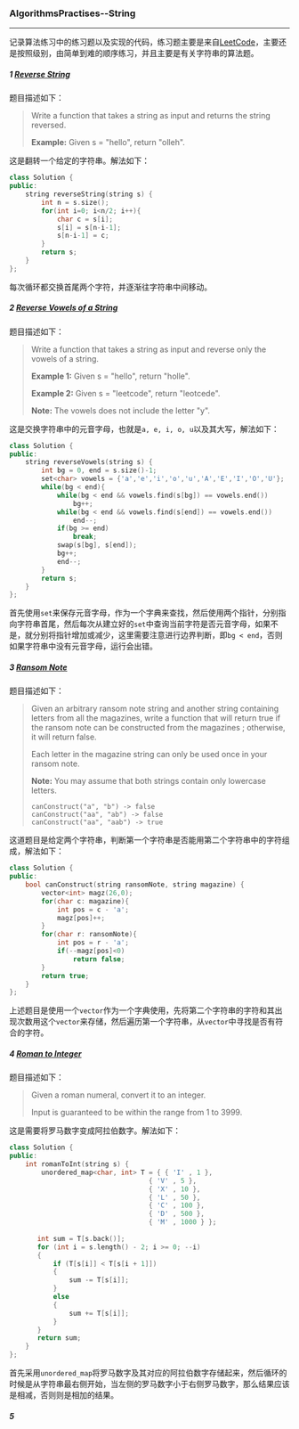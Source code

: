 ### AlgorithmsPractises--String

------

记录算法练习中的练习题以及实现的代码，练习题主要是来自[LeetCode](https://leetcode.com/problemset/algorithms/)，主要还是按照级别，由简单到难的顺序练习，并且主要是有关字符串的算法题。

##### 1 [Reverse String](https://leetcode.com/problems/reverse-string/)

题目描述如下：

> Write a function that takes a string as input and returns the string reversed.
>
> **Example:**
> Given s = "hello", return "olleh".

这是翻转一个给定的字符串。解法如下：

```c++
class Solution {
public:
    string reverseString(string s) {
        int n = s.size();
        for(int i=0; i<n/2; i++){
            char c = s[i];
            s[i] = s[n-i-1];
            s[n-i-1] = c;
        }
        return s;
    }
};
```

每次循环都交换首尾两个字符，并逐渐往字符串中间移动。

##### 2 [Reverse Vowels of a String](https://leetcode.com/problems/reverse-vowels-of-a-string/)

题目描述如下：

> Write a function that takes a string as input and reverse only the vowels of a string.
>
> **Example 1:**
> Given s = "hello", return "holle".
>
> **Example 2:**
> Given s = "leetcode", return "leotcede".
>
> **Note:**
> The vowels does not include the letter "y".

这是交换字符串中的元音字母，也就是`a, e, i, o, u`以及其大写，解法如下：

```c++
class Solution {
public:
    string reverseVowels(string s) {
        int bg = 0, end = s.size()-1;
        set<char> vowels = {'a','e','i','o','u','A','E','I','O','U'};
        while(bg < end){
            while(bg < end && vowels.find(s[bg]) == vowels.end())
                bg++;
            while(bg < end && vowels.find(s[end]) == vowels.end())
                end--;
            if(bg >= end)
                break;
            swap(s[bg], s[end]);
            bg++;
            end--;
        }
        return s;
    } 
};
```

首先使用`set`来保存元音字母，作为一个字典来查找，然后使用两个指针，分别指向字符串首尾，然后每次从建立好的`set`中查询当前字符是否元音字母，如果不是，就分别将指针增加或减少，这里需要注意进行边界判断，即`bg < end`，否则如果字符串中没有元音字母，运行会出错。

##### 3  [Ransom Note](https://leetcode.com/problems/ransom-note/)

题目描述如下：

> Given an arbitrary ransom note string and another string containing letters from all the magazines, write a function that will return true if the ransom note can be constructed from the magazines ; otherwise, it will return false.
>
> Each letter in the magazine string can only be used once in your ransom note.
>
> **Note:**
> You may assume that both strings contain only lowercase letters.
>
> ```
> canConstruct("a", "b") -> false
> canConstruct("aa", "ab") -> false
> canConstruct("aa", "aab") -> true
> ```

这道题目是给定两个字符串，判断第一个字符串是否能用第二个字符串中的字符组成，解法如下：

```c++
class Solution {
public:
    bool canConstruct(string ransomNote, string magazine) {
        vector<int> magz(26,0);
        for(char c: magazine){
            int pos = c - 'a';
            magz[pos]++;
        }
        for(char r: ransomNote){
            int pos = r - 'a';
            if(--magz[pos]<0)
                return false;
        }
        return true;
    }
};
```
上述题目是使用一个`vector`作为一个字典使用，先将第二个字符串的字符和其出现次数用这个`vector`来存储，然后遍历第一个字符串，从`vector`中寻找是否有符合的字符。

##### 4 [Roman to Integer](https://leetcode.com/problems/roman-to-integer/) 

题目描述如下：

> Given a roman numeral, convert it to an integer.
>
> Input is guaranteed to be within the range from 1 to 3999.

这是需要将罗马数字变成阿拉伯数字。解法如下：

```c++
class Solution {
public:
    int romanToInt(string s) {
        unordered_map<char, int> T = { { 'I' , 1 },
                                   { 'V' , 5 },
                                   { 'X' , 10 },
                                   { 'L' , 50 },
                                   { 'C' , 100 },
                                   { 'D' , 500 },
                                   { 'M' , 1000 } };
                                   
       int sum = T[s.back()];
       for (int i = s.length() - 2; i >= 0; --i) 
       {
           if (T[s[i]] < T[s[i + 1]])
           {
               sum -= T[s[i]];
           }
           else
           {
               sum += T[s[i]];
           }
       }
       return sum;
    }
};
```

首先采用`unordered_map`将罗马数字及其对应的阿拉伯数字存储起来，然后循环的时候是从字符串最右侧开始，当左侧的罗马数字小于右侧罗马数字，那么结果应该是相减，否则则是相加的结果。

##### 5 